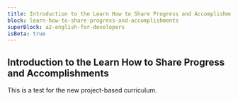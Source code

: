 ```yaml
---
title: Introduction to the Learn How to Share Progress and Accomplishments
block: learn-how-to-share-progress-and-accomplishments
superBlock: a2-english-for-developers
isBeta: true
---
```


## Introduction to the Learn How to Share Progress and Accomplishments

This is a test for the new project-based curriculum.
